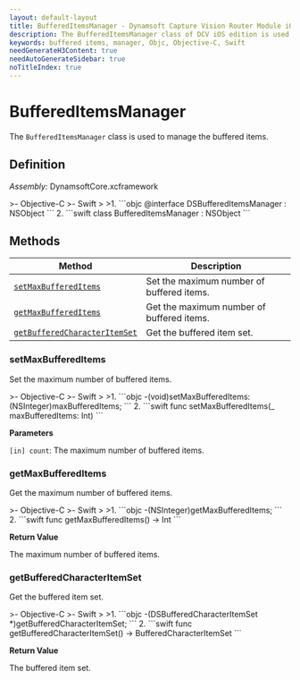 ```yaml
---
layout: default-layout
title: BufferedItemsManager - Dynamsoft Capture Vision Router Module iOS Edition API Reference
description: The BufferedItemsManager class of DCV iOS edition is used to manage the buffered items.
keywords: buffered items, manager, Objc, Objective-C, Swift
needGenerateH3Content: true
needAutoGenerateSidebar: true
noTitleIndex: true
---
```


# BufferedItemsManager

The `BufferedItemsManager` class is used to manage the buffered items.

## Definition

*Assembly:* DynamsoftCore.xcframework

<div class="sample-code-prefix"></div>
>- Objective-C
>- Swift
>
>1. 
```objc
@interface DSBufferedItemsManager : NSObject
```
2. 
```swift
class BufferedItemsManager : NSObject
```

## Methods

| Method | Description |
|------- |-------------|
| [`setMaxBufferedItems`](#setmaxbuffereditems) | Set the maximum number of buffered items. |
| [`getMaxBufferedItems`](#getmaxbuffereditems) | Get the maximum number of buffered items. |
| [`getBufferedCharacterItemSet`](#getbufferedcharacteritemset) | Get the buffered item set. |

### setMaxBufferedItems

Set the maximum number of buffered items.

<div class="sample-code-prefix"></div>
>- Objective-C
>- Swift
>
>1. 
```objc
-(void)setMaxBufferedItems:(NSInteger)maxBufferedItems;
```
2. 
```swift
func setMaxBufferedItems(_ maxBufferedItems: Int)
```

**Parameters**

`[in] count`: The maximum number of buffered items.

### getMaxBufferedItems

Get the maximum number of buffered items.

<div class="sample-code-prefix"></div>
>- Objective-C
>- Swift
>
>1. 
```objc
-(NSInteger)getMaxBufferedItems;
```
2. 
```swift
func getMaxBufferedItems() -> Int
```

**Return Value**

The maximum number of buffered items.

### getBufferedCharacterItemSet

Get the buffered item set.

<div class="sample-code-prefix"></div>
>- Objective-C
>- Swift
>
>1. 
```objc
-(DSBufferedCharacterItemSet *)getBufferedCharacterItemSet;
```
2. 
```swift
func getBufferedCharacterItemSet() -> BufferedCharacterItemSet
```

**Return Value**

The buffered item set.
